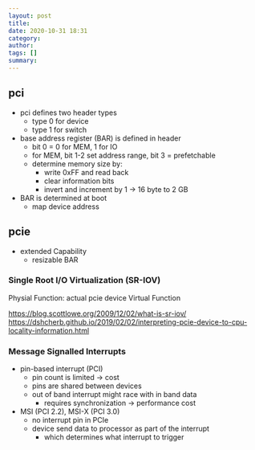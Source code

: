 ```yaml
---
layout: post
title: 
date: 2020-10-31 18:31
category: 
author: 
tags: []
summary: 
---
```


## pci

* pci defines two header types
  * type 0 for device
  * type 1 for switch
* base address register (BAR) is defined in header
  * bit 0 = 0 for MEM, 1 for IO
  * for MEM, bit 1-2 set address range, bit 3 = prefetchable
  * determine memory size by:
    * write 0xFF and read back
    * clear information bits
    * invert and increment by 1 -> 16 byte to 2 GB
* BAR is determined at boot
  * map device address

## pcie

* extended Capability
  * resizable BAR

### Single Root I/O Virtualization (SR-IOV)

Physial Function: actual pcie device
Virtual Function

https://blog.scottlowe.org/2009/12/02/what-is-sr-iov/
https://dshcherb.github.io/2019/02/02/interpreting-pcie-device-to-cpu-locality-information.html

### Message Signalled Interrupts

* pin-based interrupt (PCI)
  * pin count is limited -> cost
  * pins are shared between devices
  * out of band interrupt might race with in band data
    * requires synchronization -> performance cost
* MSI (PCI 2.2), MSI-X (PCI 3.0)
  * no interrupt pin in PCIe
  * device send data to processor as part of the interrupt
    * which determines what interrupt to trigger
